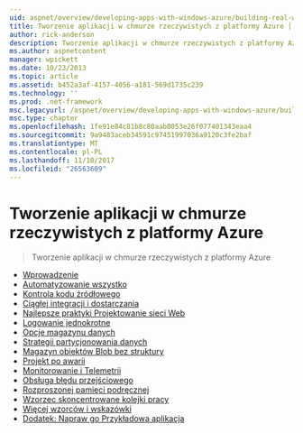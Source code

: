 ```yaml
---
uid: aspnet/overview/developing-apps-with-windows-azure/building-real-world-cloud-apps-with-windows-azure/index
title: Tworzenie aplikacji w chmurze rzeczywistych z platformy Azure | Dokumentacja firmy Microsoft
author: rick-anderson
description: Tworzenie aplikacji w chmurze rzeczywistych z platformy Azure
ms.author: aspnetcontent
manager: wpickett
ms.date: 10/23/2013
ms.topic: article
ms.assetid: b452a3af-4157-4056-a181-569d1735c239
ms.technology: ''
ms.prod: .net-framework
msc.legacyurl: /aspnet/overview/developing-apps-with-windows-azure/building-real-world-cloud-apps-with-windows-azure
msc.type: chapter
ms.openlocfilehash: 1fe91e84c81b8c80aab0053e26f077401343eaa4
ms.sourcegitcommit: 9a9483aceb34591c97451997036a9120c3fe2baf
ms.translationtype: MT
ms.contentlocale: pl-PL
ms.lasthandoff: 11/10/2017
ms.locfileid: "26563609"
---
```

<a name="building-real-world-cloud-apps-with-azure"></a>Tworzenie aplikacji w chmurze rzeczywistych z platformy Azure
====================
> Tworzenie aplikacji w chmurze rzeczywistych z platformy Azure


- [Wprowadzenie](introduction.md)
- [Automatyzowanie wszystko](automate-everything.md)
- [Kontrola kodu źródłowego](source-control.md)
- [Ciągłej integracji i dostarczania](continuous-integration-and-continuous-delivery.md)
- [Najlepsze praktyki Projektowanie sieci Web](web-development-best-practices.md)
- [Logowanie jednokrotne](single-sign-on.md)
- [Opcje magazynu danych](data-storage-options.md)
- [Strategii partycjonowania danych](data-partitioning-strategies.md)
- [Magazyn obiektów Blob bez struktury](unstructured-blob-storage.md)
- [Projekt po awarii](design-to-survive-failures.md)
- [Monitorowanie i Telemetrii](monitoring-and-telemetry.md)
- [Obsługa błędu przejściowego](transient-fault-handling.md)
- [Rozproszonej pamięci podręcznej](distributed-caching.md)
- [Wzorzec skoncentrowane kolejki pracy](queue-centric-work-pattern.md)
- [Więcej wzorców i wskazówki](more-patterns-and-guidance.md)
- [Dodatek: Napraw go Przykładowa aplikacja](the-fix-it-sample-application.md)
